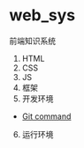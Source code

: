 # web_sys

前端知识系统

1. HTML
2. CSS
3. JS
4. 框架
5. 开发环境

- [Git command](https://www.ruanyifeng.com/blog/2015/12/git-cheat-sheet.html)

6. 运行环境
